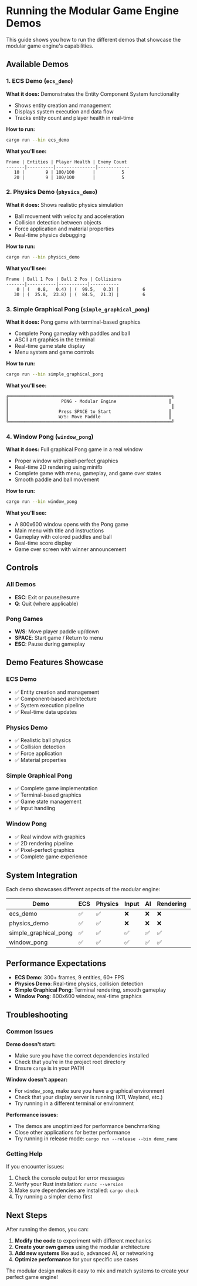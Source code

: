 # Running the Modular Game Engine Demos

This guide shows you how to run the different demos that showcase the modular game engine's capabilities.

## Available Demos

### 1. ECS Demo (`ecs_demo`)
**What it does:** Demonstrates the Entity Component System functionality
- Shows entity creation and management
- Displays system execution and data flow
- Tracks entity count and player health in real-time

**How to run:**
```bash
cargo run --bin ecs_demo
```

**What you'll see:**
```
Frame | Entities | Player Health | Enemy Count
-------|----------|---------------|------------
   10 |        9 | 100/100       |          5
   20 |        9 | 100/100       |          5
```

### 2. Physics Demo (`physics_demo`)
**What it does:** Shows realistic physics simulation
- Ball movement with velocity and acceleration
- Collision detection between objects
- Force application and material properties
- Real-time physics debugging

**How to run:**
```bash
cargo run --bin physics_demo
```

**What you'll see:**
```
Frame | Ball 1 Pos | Ball 2 Pos | Collisions
-------|-----------|-----------|-----------
    0 | (   0.8,   0.4) | (  99.5,   0.3) |         6
   30 | (  25.8,  23.8) | (  84.5,  21.3) |         6
```

### 3. Simple Graphical Pong (`simple_graphical_pong`)
**What it does:** Pong game with terminal-based graphics
- Complete Pong gameplay with paddles and ball
- ASCII art graphics in the terminal
- Real-time game state display
- Menu system and game controls

**How to run:**
```bash
cargo run --bin simple_graphical_pong
```

**What you'll see:**
```
╔══════════════════════════════════════════════════════════════╗
║                    PONG - Modular Engine                    ║
║                                                              ║
║                   Press SPACE to Start                      ║
║                   W/S: Move Paddle                          ║
╚══════════════════════════════════════════════════════════════╝
```

### 4. Window Pong (`window_pong`)
**What it does:** Full graphical Pong game in a real window
- Proper window with pixel-perfect graphics
- Real-time 2D rendering using minifb
- Complete game with menu, gameplay, and game over states
- Smooth paddle and ball movement

**How to run:**
```bash
cargo run --bin window_pong
```

**What you'll see:**
- A 800x600 window opens with the Pong game
- Main menu with title and instructions
- Gameplay with colored paddles and ball
- Real-time score display
- Game over screen with winner announcement

## Controls

### All Demos
- **ESC**: Exit or pause/resume
- **Q**: Quit (where applicable)

### Pong Games
- **W/S**: Move player paddle up/down
- **SPACE**: Start game / Return to menu
- **ESC**: Pause during gameplay

## Demo Features Showcase

### ECS Demo
- ✅ Entity creation and management
- ✅ Component-based architecture
- ✅ System execution pipeline
- ✅ Real-time data updates

### Physics Demo
- ✅ Realistic ball physics
- ✅ Collision detection
- ✅ Force application
- ✅ Material properties

### Simple Graphical Pong
- ✅ Complete game implementation
- ✅ Terminal-based graphics
- ✅ Game state management
- ✅ Input handling

### Window Pong
- ✅ Real window with graphics
- ✅ 2D rendering pipeline
- ✅ Pixel-perfect graphics
- ✅ Complete game experience

## System Integration

Each demo showcases different aspects of the modular engine:

| Demo | ECS | Physics | Input | AI | Rendering | Audio |
|------|-----|---------|-------|----|-----------|-------|
| ecs_demo | ✅ | ✅ | ❌ | ❌ | ❌ | ❌ |
| physics_demo | ✅ | ✅ | ❌ | ❌ | ❌ | ❌ |
| simple_graphical_pong | ✅ | ✅ | ✅ | ✅ | ✅ | ❌ |
| window_pong | ✅ | ✅ | ✅ | ✅ | ✅ | ❌ |

## Performance Expectations

- **ECS Demo**: 300+ frames, 9 entities, 60+ FPS
- **Physics Demo**: Real-time physics, collision detection
- **Simple Graphical Pong**: Terminal rendering, smooth gameplay
- **Window Pong**: 800x600 window, real-time graphics

## Troubleshooting

### Common Issues

**Demo doesn't start:**
- Make sure you have the correct dependencies installed
- Check that you're in the project root directory
- Ensure `cargo` is in your PATH

**Window doesn't appear:**
- For `window_pong`, make sure you have a graphical environment
- Check that your display server is running (X11, Wayland, etc.)
- Try running in a different terminal or environment

**Performance issues:**
- The demos are unoptimized for performance benchmarking
- Close other applications for better performance
- Try running in release mode: `cargo run --release --bin demo_name`

### Getting Help

If you encounter issues:
1. Check the console output for error messages
2. Verify your Rust installation: `rustc --version`
3. Make sure dependencies are installed: `cargo check`
4. Try running a simpler demo first

## Next Steps

After running the demos, you can:

1. **Modify the code** to experiment with different mechanics
2. **Create your own games** using the modular architecture
3. **Add new systems** like audio, advanced AI, or networking
4. **Optimize performance** for your specific use cases

The modular design makes it easy to mix and match systems to create your perfect game engine!